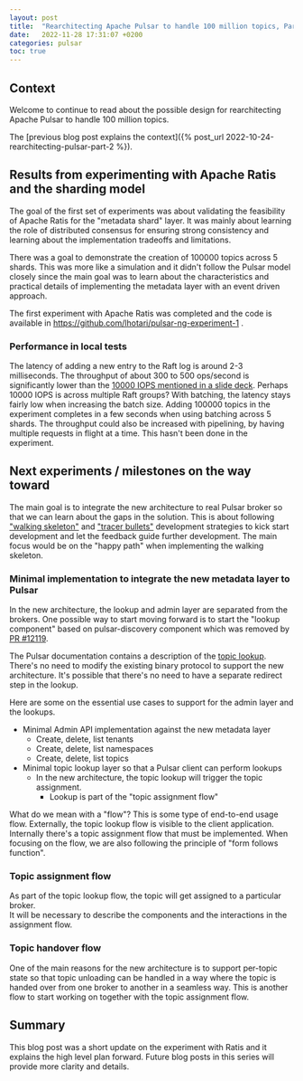 ```yaml
---
layout: post
title:  "Rearchitecting Apache Pulsar to handle 100 million topics, Part 3"
date:   2022-11-28 17:31:07 +0200
categories: pulsar
toc: true
---
```


## Context

Welcome to continue to read about the possible design for rearchitecting Apache Pulsar to handle 100 million topics.

The [previous blog post explains the context]({% post_url 2022-10-24-rearchitecting-pulsar-part-2 %}).

## Results from experimenting with Apache Ratis and the sharding model

The goal of the first set of experiments was about validating the feasibility of Apache Ratis for the "metadata shard" layer.
It was mainly about learning the role of distributed consensus for ensuring strong consistency and learning about the implementation tradeoffs and limitations. 

There was a goal to demonstrate the creation of 100000 topics across 5 shards. This was more like a simulation and it didn't follow the Pulsar model closely since the main goal was to learn about the characteristics and practical details of implementing the metadata layer with an event driven approach.

The first experiment with Apache Ratis was completed and the code is available in https://github.com/lhotari/pulsar-ng-experiment-1 .

### Performance in local tests

The latency of adding a new entry to the Raft log is around 2-3 milliseconds. The throughput of about 300 to 500 ops/second is significantly lower than the [10000 IOPS mentioned in a slide deck](https://www.slideshare.net/Hadoop_Summit/high-throughput-data-replication-over-raft/30). Perhaps 10000 IOPS is across multiple Raft groups?
With batching, the latency stays fairly low when increasing the batch size. Adding 100000 topics in the experiment completes in a few seconds when using batching across 5 shards. 
The throughput could also be increased with pipelining, by having multiple requests in flight at a time. This hasn't been done in the experiment.


## Next experiments / milestones on the way toward 

The main goal is to integrate the new architecture to real Pulsar broker so that we can learn about the gaps in the solution.
This is about following ["walking skeleton"](https://wiki.c2.com/?WalkingSkeleton) and ["tracer bullets"](https://wiki.c2.com/?TracerBullets) development strategies to kick start development and let the feedback guide further development.
The main focus would be on the "happy path" when implementing the walking skeleton.


### Minimal implementation to integrate the new metadata layer to Pulsar

In the new architecture, the lookup and admin layer are separated from the brokers. 
One possible way to start moving forward is to start the "lookup component" based on pulsar-discovery component which was removed by [PR #12119](https://github.com/apache/pulsar/pull/12119).

The Pulsar documentation contains a description of the [topic lookup](https://pulsar.apache.org/docs/2.10.x/developing-binary-protocol#topic-lookup). There's no need to modify the existing binary protocol to support the new architecture.
It's possible that there's no need to have a separate redirect step in the lookup.

Here are some on the essential use cases to support for the admin layer and the lookups.

* Minimal Admin API implementation against the new metadata layer
  * Create, delete, list tenants
  * Create, delete, list namespaces
  * Create, delete, list topics
* Minimal topic lookup layer so that a Pulsar client can perform lookups
  * In the new architecture, the topic lookup will trigger the topic assignment. 
    * Lookup is part of the "topic assignment flow"

What do we mean with a "flow"? This is some type of end-to-end usage flow. Externally, the topic lookup flow is visible to the client application. Internally there's a topic assignment flow that must be implemented.
When focusing on the flow, we are also following the principle of "form follows function".

### Topic assignment flow

As part of the topic lookup flow, the topic will get assigned to a particular broker.  
It will be necessary to describe the components and the interactions in the assignment flow.


### Topic handover flow 

One of the main reasons for the new architecture is to support per-topic state so that topic unloading can be handled in a way where the topic is handed over from one broker to another in a seamless way.
This is another flow to start working on together with the topic assignment flow.

## Summary

This blog post was a short update on the experiment with Ratis and it explains the high level plan forward.
Future blog posts in this series will provide more clarity and details.
